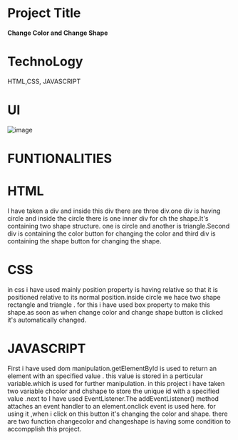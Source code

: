 # Project Title
**Change Color and Change Shape**
# TechnoLogy
HTML,CSS, JAVASCRIPT
# UI
![image](https://github.com/Animesh5106/day-10_class_assignment/assets/70014233/e1793b0c-0796-452f-a84e-bb4a7561034c)
# FUNTIONALITIES 
# HTML
I have taken a div and inside this div there are three div.one div is having circle and inside the circle there is one inner div for ch the shape.It's containing two shape structure. one is circle and another is triangle.Second div is containing the color button for changing the color and third div is containing the shape button for changing the shape.
# CSS
in css i have used mainly position property is having relative so that it is positioned relative to its normal position.inside circle we hace two shape rectangle and triangle . for this i have used box property  to make this shape.as soon as when change color and change shape button is clicked it's automatically changed.

# JAVASCRIPT
First i have used dom manipulation.getElementById is used to return an element with an specified value . this value is stored in a perticular variable.which is used for further manipulation. in this project i have taken two variable chcolor and chshape to store the unique id with a specified value .next to I have used EventListener.The addEventListener() method attaches an event handler to an element.onclick event is used here. for using it ,when i click on this button it's changing the color and shape. there are two function changecolor and changeshape is having some condition to accompplish this project.






